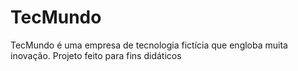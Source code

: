 # TecMundo
TecMundo é uma empresa de tecnologia fictícia que engloba muita inovação. Projeto feito para fins didáticos
